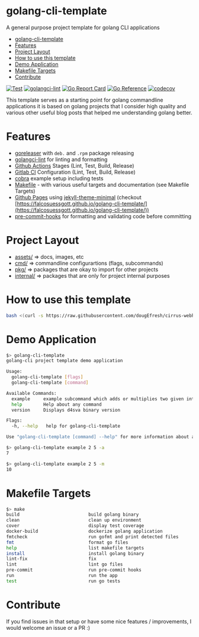 # golang-cli-template
A general purpose project template for golang CLI applications

<!--ts-->
   * [golang-cli-template](#golang-cli-template)
   * [Features](#features)
   * [Project Layout](#project-layout)
   * [How to use this template](#how-to-use-this-template)
   * [Demo Application](#demo-application)
   * [Makefile Targets](#makefile-targets)
   * [Contribute](#contribute)

<!-- Added by: morelly_t1, at: Tue 10 Aug 2021 08:54:24 AM CEST -->

<!--te-->

[![Test](https://github.com/dougEfresh/cirrus-webhook/actions/workflows/test.yml/badge.svg)](https://github.com/dougEfresh/cirrus-webhook/actions/workflows/test.yml) [![golangci-lint](https://github.com/dougEfresh/cirrus-webhook/actions/workflows/lint.yml/badge.svg)](https://github.com/dougEfresh/cirrus-webhook/actions/workflows/lint.yml) [![Go Report Card](https://goreportcard.com/badge/github.com/dougEfresh/cirrus-webhook)](https://goreportcard.com/report/github.com/dougEfresh/cirrus-webhook) [![Go Reference](https://pkg.go.dev/badge/github.com/dougEfresh/cirrus-webhook.svg)](https://pkg.go.dev/github.com/dougEfresh/cirrus-webhook) [![codecov](https://codecov.io/gh/dougEfresh/cirrus-webhook/branch/main/graph/badge.svg?token=Y5K4SID71F)](https://codecov.io/gh/dougEfresh/cirrus-webhook)

This template serves as a starting point for golang commandline applications it is based on golang projects that I consider high quality and various other useful blog posts that helped me understanding golang better.

# Features
- [goreleaser](https://goreleaser.com/) with `deb.` and `.rpm` package releasing
- [golangci-lint](https://golangci-lint.run/) for linting and formatting
- [Github Actions](.github/worflows) Stages (Lint, Test, Build, Release)
- [Gitlab CI](.gitlab-ci.yml) Configuration (Lint, Test, Build, Release)
- [cobra](https://cobra.dev/) example setup including tests
- [Makefile](Makefile) - with various useful targets and documentation (see Makefile Targets)
- [Github Pages](_config.yml) using [jekyll-theme-minimal](https://github.com/pages-themes/minimal) (checkout [https://falcosuessgott.github.io/golang-cli-template/](https://falcosuessgott.github.io/golang-cli-template/))
- [pre-commit-hooks](https://pre-commit.com/) for formatting and validating code before committing

# Project Layout
* [assets/](https://pkg.go.dev/github.com/dougEfresh/cirrus-webhook/assets) => docs, images, etc
* [cmd/](https://pkg.go.dev/github.com/dougEfresh/cirrus-webhook/cmd)  => commandline configurartions (flags, subcommands)
* [pkg/](https://pkg.go.dev/github.com/dougEfresh/cirrus-webhook/pkg)  => packages that are okay to import for other projects
* [internal/](https://pkg.go.dev/github.com/dougEfresh/cirrus-webhook/pkg)  => packages that are only for project internal purposes

# How to use this template
```sh
bash <(curl -s https://raw.githubusercontent.com/dougEfresh/cirrus-webhook/main/install.sh)
```

# Demo Application

```sh
$> golang-cli-template
golang-cli project template demo application

Usage:
  golang-cli-template [flags]
  golang-cli-template [command]

Available Commands:
  example     example subcommand which adds or multiplies two given integers
  help        Help about any command
  version     Displays d4sva binary version

Flags:
  -h, --help   help for golang-cli-template

Use "golang-cli-template [command] --help" for more information about a command.
```

```sh
$> golang-cli-template example 2 5 -a
7

$> golang-cli-template example 2 5 -m
10
```

# Makefile Targets
```sh
$> make
build                          build golang binary
clean                          clean up environment
cover                          display test coverage
docker-build                   dockerize golang application
fmtcheck                       run gofmt and print detected files
fmt                            format go files
help                           list makefile targets
install                        install golang binary
lint-fix                       fix
lint                           lint go files
pre-commit                     run pre-commit hooks
run                            run the app
test                           run go tests
```

# Contribute
If you find issues in that setup or have some nice features / improvements, I would welcome an issue or a PR :)
